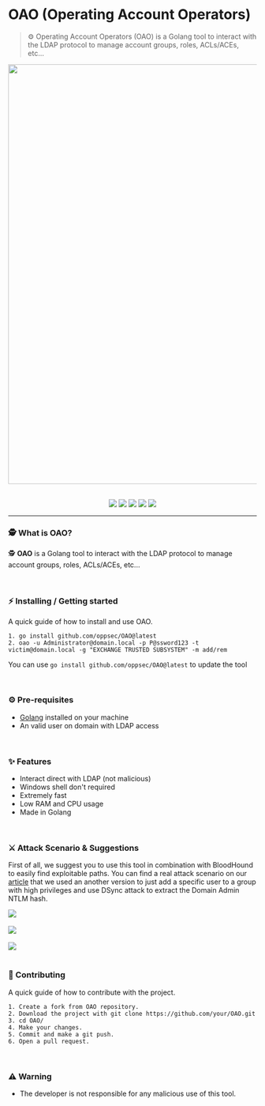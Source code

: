 # OAO (Operating Account Operators)
> ⚙️ Operating Account Operators (OAO) is a Golang tool to interact with the LDAP protocol to manage account groups, roles, ACLs/ACEs, etc...

<div align="center">
 <img src="https://i.imgur.com/3hxKgOq.jpg" width="850">
</div>

<br>

<p align="center">
    <img src="https://img.shields.io/github/license/oppsec/OAO?color=cyan&logo=github&logoColor=cyan&style=for-the-badge">
    <img src="https://img.shields.io/github/issues/oppsec/OAO?color=cyan&logo=github&logoColor=cyan&style=for-the-badge">
    <img src="https://img.shields.io/github/stars/oppsec/OAO?color=cyan&label=STARS&logo=github&logoColor=cyan&style=for-the-badge">
    <img src="https://img.shields.io/github/forks/oppsec/OAO?color=cyan&logo=github&logoColor=cyan&style=for-the-badge">
    <img src="https://img.shields.io/github/languages/code-size/oppsec/OAO?color=cyan&logo=github&logoColor=cyan&style=for-the-badge">
</p>

___

### 🕵️ What is OAO?
🕵️ **OAO** is a Golang tool to interact with the LDAP protocol to manage account groups, roles, ACLs/ACEs, etc...

<br>

### ⚡ Installing / Getting started

A quick guide of how to install and use OAO.

```shell
1. go install github.com/oppsec/OAO@latest
2. oao -u Administrator@domain.local -p P@ssword123 -t victim@domain.local -g "EXCHANGE TRUSTED SUBSYSTEM" -m add/rem
```

You can use `go install github.com/oppsec/OAO@latest` to update the tool

<br>

### ⚙️ Pre-requisites
- [Golang](https://go.dev/dl/) installed on your machine
- An valid user on domain with LDAP access

<br>

### ✨ Features
- Interact direct with LDAP (not malicious)
- Windows shell don't required
- Extremely fast
- Low RAM and CPU usage
- Made in Golang

<br>

### ⚔️ Attack Scenario & Suggestions
First of all, we suggest you to use this tool in combination with BloodHound to easily find exploitable paths. You can find a real attack scenario on our [article](https://twitter.com) that we used an another version to just add a specific user to a group with high privileges and use DSync attack to extract the Domain Admin NTLM hash.

<div align="left">
    <img src="https://i.imgur.com/1xfCaMC.png">
    <br><br>
    <img src="https://i.imgur.com/la3e7vM.png">
    <br><br>
    <img src="https://i.imgur.com/Y7P7HZn.png">
</div>

<br>

### 🔨 Contributing

A quick guide of how to contribute with the project.

```shell
1. Create a fork from OAO repository.
2. Download the project with git clone https://github.com/your/OAO.git
3. cd OAO/
4. Make your changes.
5. Commit and make a git push.
6. Open a pull request.
```

<br>

### ⚠️ Warning
- The developer is not responsible for any malicious use of this tool.
